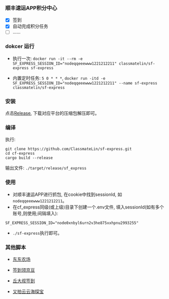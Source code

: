### 顺丰速运APP积分中心
- [x] 签到
- [x] 自动完成积分任务
- [ ] ......

### dokcer 运行

- 执行一次: `docker run -it --rm -e SF_EXPRESS_SESSION_ID="nodeqqeeewww1221212211" classmatelin/sf-express sf-express`

- 内置定时任务: `5 0 * * *`, `docker run -itd -e SF_EXPRESS_SESSION_ID="nodeqqeeewww1221212211" --name sf-express classmatelin/sf-express`
### 安装

点击[Release](https://github.com/ClassmateLin/sf-express/releases), 下载对应平台的压缩包解压即可。

### 编译

执行:
```
git clone https://github.com/ClassmateLin/sf-express.git
cd cf-express
cargo build --release
```
输出文件: `./target/release/sf_express`


### 使用

- 对顺丰速运APP进行抓包, 在cookie中找到sessionId, 如`nodeqqeeewww1221212211`。
- 在cf_express同级(或上级)目录下创建一个.env文件, 填入sessionId(如有多个账号,则使用;间隔填入):
```
SF_EXPRESS_SESSION_ID="node0xnbyl6urn2v3he875xxhpnu2993255"
```
- `./sf-express`执行即可。


### 其他脚本

- [东东农场](https://github.com/ClassmateLin/jd-farm)

- [签到领京豆](https://github.com/ClassmateLin/jd-take-bean)

- [丘大叔签到](https://github.com/ClassmateLin/uncle-qiu-sign-in)

- [又拍云云海探宝](https://github.com/ClassmateLin/upyun)
